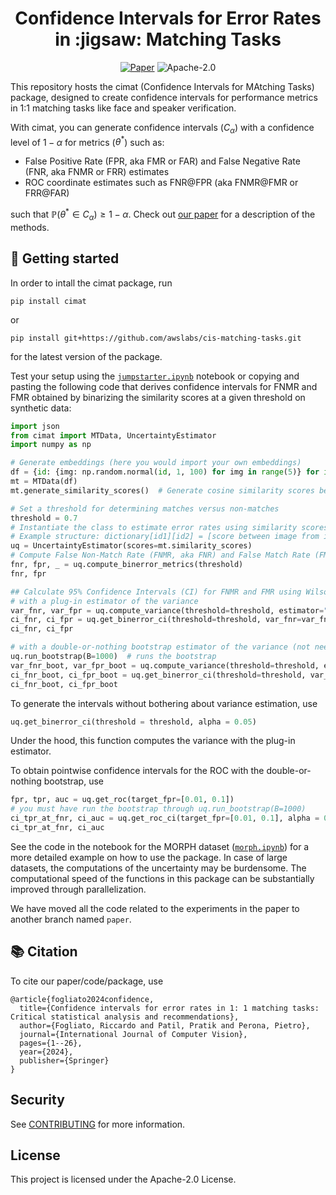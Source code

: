 <h1 align="center">Confidence Intervals for Error Rates in :jigsaw: Matching Tasks</h1>

<p align="center">
    <a href="https://arxiv.org/abs/2306.01198"><img src="https://img.shields.io/badge/paper-arXiv-red" alt="Paper"></a>
    <img src="https://img.shields.io/github/license/awslabs/cis-matching-tasks" alt="Apache-2.0">
</p>

This repository hosts the cimat (Confidence Intervals for MAtching Tasks)
package, designed to create confidence intervals for performance metrics in 1:1
matching tasks like face and speaker verification.

With cimat, you can generate confidence intervals ($C_{\alpha}$) with a
confidence level of $1-\alpha$ for metrics ($\theta^*$) such as:

- False Positive Rate (FPR, aka FMR or FAR) and False Negative Rate (FNR, aka
  FNMR or FRR) estimates
- ROC coordinate estimates such as FNR@FPR (aka FNMR@FMR or FRR@FAR)

such that $\mathbb{P}(\theta^*\in C_{\alpha})\geq 1-\alpha$. Check out [our
paper](https://arxiv.org/abs/2306.01198) for a description of the methods.

## :rocket: Getting started

In order to intall the cimat package, run 
```
pip install cimat
```
or 
```
pip install git+https://github.com/awslabs/cis-matching-tasks.git
```
for the latest version of the package. 

Test your setup using the
[```jumpstarter.ipynb```](https://github.com/awslabs/cis-matching-tasks/blob/main/examples/jumpstarter.ipynb)
notebook or copying and pasting the following code that derives confidence
intervals for FNMR and FMR obtained by binarizing the similarity scores at a
given threshold on synthetic data:
```python
import json
from cimat import MTData, UncertaintyEstimator
import numpy as np

# Generate embeddings (here you would import your own embeddings)
df = {id: {img: np.random.normal(id, 1, 100) for img in range(5)} for id in range(25)} # Example structure: dictionary[id][image] = embedding
mt = MTData(df)
mt.generate_similarity_scores()  # Generate cosine similarity scores between images

# Set a threshold for determining matches versus non-matches
threshold = 0.7
# Instantiate the class to estimate error rates using similarity scores
# Example structure: dictionary[id1][id2] = [score between image from id1 and id2]
uq = UncertaintyEstimator(scores=mt.similarity_scores) 
# Compute False Non-Match Rate (FNMR, aka FNR) and False Match Rate (FMR, aka FPR) based on the threshold
fnr, fpr, _ = uq.compute_binerror_metrics(threshold)
fnr, fpr

## Calculate 95% Confidence Intervals (CI) for FNMR and FMR using Wilson's method
# with a plug-in estimator of the variance
var_fnr, var_fpr = uq.compute_variance(threshold=threshold, estimator="plugin")
ci_fnr, ci_fpr = uq.get_binerror_ci(threshold=threshold, var_fnr=var_fnr, var_fpr=var_fpr, alpha=0.05)
ci_fnr, ci_fpr

# with a double-or-nothing bootstrap estimator of the variance (not needed if you're doing the plug-in estimator already)
uq.run_bootstrap(B=1000)  # runs the bootstrap
var_fnr_boot, var_fpr_boot = uq.compute_variance(threshold=threshold, estimator="boot")
ci_fnr_boot, ci_fpr_boot = uq.get_binerror_ci(threshold=threshold, var_fnr=var_fnr_boot, var_fpr=var_fpr_boot, alpha=0.05)
ci_fnr_boot, ci_fpr_boot
```

To generate the intervals without bothering about variance estimation, use
```python
uq.get_binerror_ci(threshold = threshold, alpha = 0.05)
```
Under the hood, this function computes the variance with the plug-in estimator. 

To obtain pointwise confidence intervals for the ROC with the double-or-nothing
bootstrap, use
```python
fpr, tpr, auc = uq.get_roc(target_fpr=[0.01, 0.1])
# you must have run the bootstrap through uq.run_bootstrap(B=1000)
ci_tpr_at_fnr, ci_auc = uq.get_roc_ci(target_fpr=[0.01, 0.1], alpha = 0.05)
ci_tpr_at_fnr, ci_auc
```

See the code in the notebook for the MORPH dataset
([```morph.ipynb```](https://github.com/awslabs/cis-matching-tasks/blob/main/examples/morph.ipynb))
for a more detailed example on how to use the package. In case of large
datasets, the computations of the uncertainty may be burdensome. The
computational speed of the functions in this package can be substantially
improved through parallelization. 

We have moved all the code related to the experiments in the paper to another
branch named `paper`. 

## :books: Citation

To cite our paper/code/package, use

```
@article{fogliato2024confidence,
  title={Confidence intervals for error rates in 1: 1 matching tasks: Critical statistical analysis and recommendations},
  author={Fogliato, Riccardo and Patil, Pratik and Perona, Pietro},
  journal={International Journal of Computer Vision},
  pages={1--26},
  year={2024},
  publisher={Springer}
}
```

## Security

See [CONTRIBUTING](CONTRIBUTING.md#security-issue-notifications) for more
information.

## License

This project is licensed under the Apache-2.0 License.
